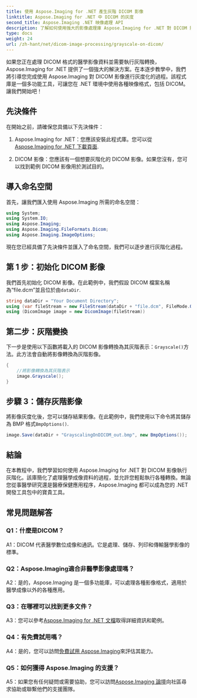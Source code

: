```yaml
---
title: 使用 Aspose.Imaging for .NET 產生灰階 DICOM 影像
linktitle: Aspose.Imaging for .NET 中 DICOM 的灰度
second_title: Aspose.Imaging .NET 映像處理 API
description: 了解如何使用強大的影像處理庫 Aspose.Imaging for .NET 對 DICOM 影像執行灰階化。
type: docs
weight: 24
url: /zh-hant/net/dicom-image-processing/grayscale-on-dicom/
---
```

如果您正在處理 DICOM 格式的醫學影像資料並需要執行灰階轉換，Aspose.Imaging for .NET 提供了一個強大的解決方案。在本逐步教學中，我們將引導您完成使用 Aspose.Imaging 對 DICOM 影像進行灰度化的過程。該程式庫是一個多功能工具，可讓您在 .NET 環境中使用各種映像格式，包括 DICOM。讓我們開始吧！

## 先決條件

在開始之前，請確保您具備以下先決條件：

1.  Aspose.Imaging for .NET：您應該安裝此程式庫。您可以從[Aspose.Imaging for .NET 下載頁面](https://releases.aspose.com/imaging/net/).

2. DICOM 影像：您應該有一個想要灰階化的 DICOM 影像。如果您沒有，您可以找到範例 DICOM 影像用於測試目的。

## 導入命名空間

首先，讓我們匯入使用 Aspose.Imaging 所需的命名空間：

```csharp
using System;
using System.IO;
using Aspose.Imaging;
using Aspose.Imaging.FileFormats.Dicom;
using Aspose.Imaging.ImageOptions;
```

現在您已經具備了先決條件並匯入了命名空間，我們可以逐步進行灰階化過程。

## 第 1 步：初始化 DICOM 影像

我們首先初始化 DICOM 影像。在此範例中，我們假設 DICOM 檔案名稱為“file.dcm”並且位於由`dataDir`.

```csharp
string dataDir = "Your Document Directory";
using (var fileStream = new FileStream(dataDir + "file.dcm", FileMode.Open, FileAccess.Read))
using (DicomImage image = new DicomImage(fileStream))
```

## 第二步：灰階變換

下一步是使用以下函數將載入的 DICOM 影像轉換為其灰階表示：`Grayscale()`方法。此方法會自動將影像轉換為灰階影像。

```csharp
{
    //將影像轉換為其灰階表示
    image.Grayscale();
}
```

## 步驟 3：儲存灰階影像

將影像灰度化後，您可以儲存結果影像。在此範例中，我們使用以下命令將其儲存為 BMP 格式`BmpOptions()`.

```csharp
image.Save(dataDir + "GrayscalingOnDICOM_out.bmp", new BmpOptions());
```

## 結論

在本教程中，我們學習如何使用 Aspose.Imaging for .NET 對 DICOM 影像執行灰階化。該庫簡化了處理醫學成像資料的過程，並允許您輕鬆執行各種轉換。無論您從事醫學研究還是醫療保健應用程序，Aspose.Imaging 都可以成為您的 .NET 開發工具包中的寶貴工具。

## 常見問題解答

### Q1：什麼是DICOM？

A1：DICOM 代表醫學數位成像和通訊。它是處理、儲存、列印和傳輸醫學影像的標準。

### Q2：Aspose.Imaging適合非醫學影像處理嗎？

A2：是的，Aspose.Imaging 是一個多功能庫，可以處理各種影像格式，適用於醫學成像以外的各種應用。

### Q3：在哪裡可以找到更多文件？

 A3：您可以參考[Aspose.Imaging for .NET 文檔](https://reference.aspose.com/imaging/net/)取得詳細資訊和範例。

### Q4：有免費試用嗎？

 A4：是的，您可以訪問[免費試用 Aspose.Imaging](https://releases.aspose.com/)來評估其能力。

### Q5：如何獲得 Aspose.Imaging 的支援？

 A5：如果您有任何疑問或需要協助，您可以訪問[Aspose.Imaging 論壇](https://forum.aspose.com/)向社區尋求協助或聯繫他們的支援團隊。